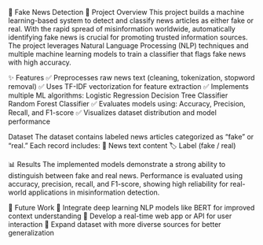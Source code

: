 📰 Fake News Detection
📌 Project Overview
This project builds a machine learning-based system to detect and classify news articles as either fake or real.
With the rapid spread of misinformation worldwide, automatically identifying fake news is crucial for promoting trusted information sources.
The project leverages Natural Language Processing (NLP) techniques and multiple machine learning models to train a classifier that flags fake news with high accuracy.

✨ Features
✅ Preprocesses raw news text (cleaning, tokenization, stopword removal)
✅ Uses TF-IDF vectorization for feature extraction
✅ Implements multiple ML algorithms:
Logistic Regression
Decision Tree Classifier
Random Forest Classifier
✅ Evaluates models using: Accuracy, Precision, Recall, and F1-score
✅ Visualizes dataset distribution and model performance

Dataset
The dataset contains labeled news articles categorized as “fake” or “real.”
Each record includes:
📰 News text content
🏷️ Label (fake / real)

📊 Results
The implemented models demonstrate a strong ability to distinguish between fake and real news.
Performance is evaluated using accuracy, precision, recall, and F1-score, showing high reliability for real-world applications in misinformation detection.

🔮 Future Work
🔹 Integrate deep learning NLP models like BERT for improved context understanding
🔹 Develop a real-time web app or API for user interaction
🔹 Expand dataset with more diverse sources for better generalization
